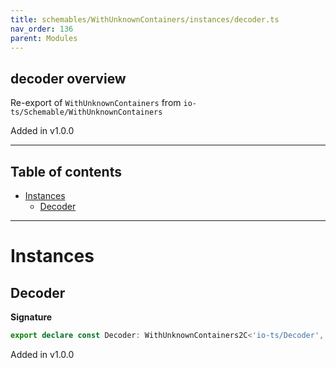 ```yaml
---
title: schemables/WithUnknownContainers/instances/decoder.ts
nav_order: 136
parent: Modules
---
```


## decoder overview

Re-export of `WithUnknownContainers` from `io-ts/Schemable/WithUnknownContainers`

Added in v1.0.0

---

<h2 class="text-delta">Table of contents</h2>

- [Instances](#instances)
  - [Decoder](#decoder)

---

# Instances

## Decoder

**Signature**

```ts
export declare const Decoder: WithUnknownContainers2C<'io-ts/Decoder', unknown>
```

Added in v1.0.0
